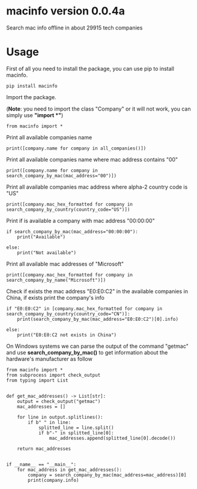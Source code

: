 # macinfo version 0.0.4a
Search mac info offline in about 29915 tech companies

# Usage

First of all you need to install the package, you can use pip to install macinfo.

```
pip install macinfo
```

Import the package.

(**Note**: you need to import the class "Company" or it will not work, you can simply use **"import *"**)

```
from macinfo import *
```
Print all available companies name
```
print([company.name for company in all_companies()])
```
Print all available companies name where mac address contains "00"
```
print([company.name for company in search_company_by_mac(mac_address="00")])
```
Print all available companies mac address where alpha-2 country code is "US"
```
print([company.mac_hex_formatted for company in search_company_by_country(country_code="US")])
```
Print if is available a company with mac address "00:00:00"
```
if search_company_by_mac(mac_address="00:00:00"):
    print("Available")

else:
    print("Not available")
```
Print all available mac addresses of "Microsoft" 
```
print([company.mac_hex_formatted for company in search_company_by_name("Microsoft")])
```
Check if exists the mac address "E0:E0:C2" in the available companies in China, if exists print the company's info
```
if "E0:E0:C2" in [company.mac_hex_formatted for company in search_company_by_country(country_code="CN")]:
    print(search_company_by_mac(mac_address="E0:E0:C2")[0].info)

else:
    print("E0:E0:C2 not exists in China")
```
On Windows systems we can parse the output of the command "getmac" and use **search_company_by_mac()** to get information about the hardware's manufacturer as follow
```
from macinfo import *
from subprocess import check_output
from typing import List


def get_mac_addresses() -> List[str]:
    output = check_output("getmac")
    mac_addresses = []

    for line in output.splitlines():
        if b" " in line:
            splitted_line = line.split()
            if b"-" in splitted_line[0]:
                mac_addresses.append(splitted_line[0].decode())

    return mac_addresses


if __name__ == "__main__":
    for mac_address in get_mac_addresses():
        company = search_company_by_mac(mac_address=mac_address)[0]
        print(company.info)
```

